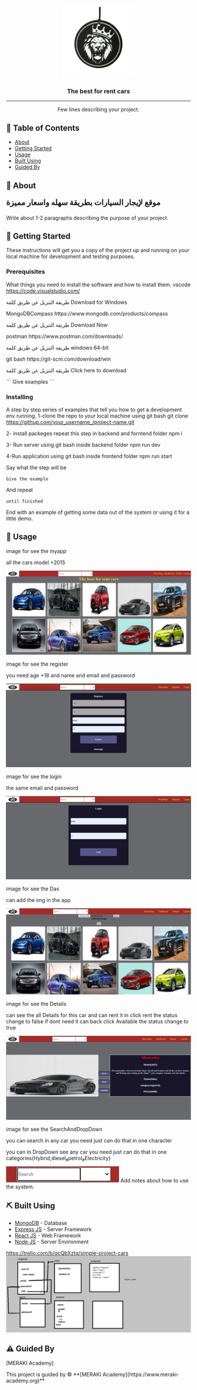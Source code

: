 <p align="center">
  <a href="" rel="noopener">
 <img width=200px height=200px src="./logoss.jpg" alt="Project logo"></a>
</p>

<h3 align="center">The best for rent cars</h3>

---

<p align="center"> Few lines describing your project.
    <br> 
</p>

## 📝 Table of Contents

- [About](#about)
- [Getting Started](#getting_started)
- [Usage](#usage)
- [Built Using](#built_using)
- [Guided By](#guided_by)

## 🧐 About <a name = "about"><p>موقع لإيجار السيارات بطريقة سهله واسعار مميزة </p></a>

Write about 1-2 paragraphs describing the purpose of your project.

## 🏁 Getting Started <a name = "getting_started"></a>

These instructions will get you a copy of the project up and running on your local machine for development and testing purposes.




### Prerequisites

What things you need to install the software and how to install them.
vscode <a>https://code.visualstudio.com/</a>
<p>طريقة التنزيل عن طريق كلمة Download for Windows </p>
  MongoDBCompass   <a>https://www.mongodb.com/products/compass</a>
  <p>طريقة التنزيل عن طريق كلمة Download Now</p>
   postman   <a>https://www.postman.com/downloads/</a>
  <p>طريقة التنزيل عن طريق كلمة windows 64-bit</p>
  git bash   <a>https://git-scm.com/download/win</a>
  <p>طريقة التنزيل عن طريق كلمة Click here to download</p>
```
Give examples
```

### Installing

A step by step series of examples that tell you how to get a development env running.
1-clone the repo to your local machine using git bash 
git clone https://githup.com/your_username_/project-name.git 

2- install packeges repeat this step in backend and forntend folder
npm i 

3- Run server using git bash inside backend folder
npm run dev 

4-Run application using git bash inside frontend folder 
npm run start 



Say what the step will be

```
Give the example
```

And repeat

```
until finished
```

End with an example of getting some data out of the system or using it for a little demo.

## 🎈 Usage <a name="usage"></a>

<p>image for see the myapp</p>
<p>all the cars model +2015</p>
<img src="./myapp.jpg">

<p>image for see the register</p>
<p>you need age +18 and name and email and password</p>
<img src="./register.jpg">

<p>image for see the login</p>
<p>the same email and password</p>
<img src="./login.jpg">


<p>image for see the Das</p>
<p>can add the img in the app</p>
<img src="./Das.jpg">

<p>image for see the Details</p>
<p>can see the all Details for this car and can rent it in click rent the status change to false if dont need it can back click Available the status change to true </p>
<img src="./Det.jpg">

<p>image for see the SearchAndDropDown</p>
<p>you can search in any car you need just can do that in one character</p>
<p>you can in DropDown  see any car you need just can do that in one categories(Hybrid,dieselوpetrolوElectricity)</p>
<img src="./SearchAndDropDown.jpg">
Add notes about how to use the system.

## ⛏️ Built Using <a name = "built_using"></a>

- [MongoDB](https://www.mongodb.com/) - Database
- [Express JS](https://expressjs.com/) - Server Framework
- [React JS](https://https://reactjs.org/) - Web Framework
- [Node JS](https://nodejs.org/en/) - Server Environment

<a>https://trello.com/b/qcQbXztq/simple-project-cars</a>
<img src="./Untitled.png">
## ⚠️ Guided By <a name = "guided_by"></a>
<p>[MERAKI Academy]</p>
This project is guided by ©️ **[MERAKI Academy](https://www.meraki-academy.org)**

